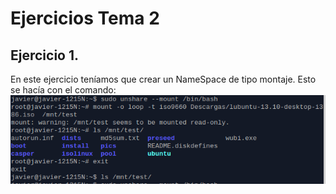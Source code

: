 Ejercicios Tema 2
=================
Ejercicio 1.
------------
En este ejercicio teníamos que crear un NameSpace de tipo montaje. Esto se hacía con el comando:
![unshare](https://github.com/javierGaliana/IV/raw/master/ejerciciosTema2/pics/unshare.png  "Unshare")
